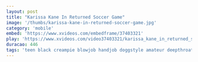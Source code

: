 ```yaml
---
layout: post
title: "Karissa Kane In Returned Soccer Game"
image: '/thumbs/karissa-kane-in-returned-soccer-game.jpg'
category: 'mobile'
embed: 'https://www.xvideos.com/embedframe/37403321'
play: 'https://www.xvideos.com/video37403321/karissa_kane_in_returned_soccer_game'
duracao: 446
tags: 'teen black creampie blowjob handjob doggstyle amateur deepthroat ebony masturbation big-ass softcore missionary straight adorable bubble-butt african-amercan natural-tits big-dicks karissa-kane'
---
```


